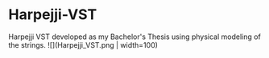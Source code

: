 # Harpejji-VST
 Harpejji VST developed as my Bachelor's Thesis using physical modeling of the strings.
![](Harpejji_VST.png | width=100)
